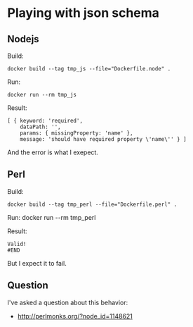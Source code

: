 # Playing with json schema

## Nodejs

Build:

    docker build --tag tmp_js --file="Dockerfile.node" .

Run:

    docker run --rm tmp_js

Result:

    [ { keyword: 'required',
        dataPath: '',
        params: { missingProperty: 'name' },
        message: 'should have required property \'name\'' } ]

And the error is what I exepect.

## Perl

Build:

    docker build --tag tmp_perl --file="Dockerfile.perl" .

Run:
    docker run --rm tmp_perl

Result:

    Valid!
    #END

But I expect it to fail.

## Question

I've asked a question about this behavior:

 * http://perlmonks.org/?node_id=1148621
